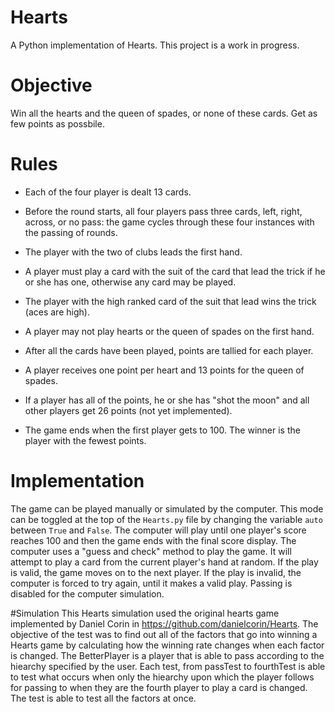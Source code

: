 # Hearts

A Python implementation of Hearts. This project is a work in progress.

# Objective
Win all the hearts and the queen of spades, or none of these cards. Get as few points as possbile.

# Rules
* Each of the four player is dealt 13 cards.

* Before the round starts, all four players pass three cards, left, right, across, or no pass: the game cycles through these four instances with the passing of rounds.

* The player with the two of clubs leads the first hand.

* A player must play a card with the suit of the card that lead the trick if he or she has one, otherwise any card may be played.

* The player with the high ranked card of the suit that lead wins the trick (aces are high).

* A player may not play hearts or the queen of spades on the first hand.

* After all the cards have been played, points are tallied for each player.

* A player receives one point per heart and 13 points for the queen of spades.

* If a player has all of the points, he or she has "shot the moon" and all other players get 26 points (not yet implemented).

* The game ends when the first player gets to 100. The winner is the player with the fewest points.

# Implementation
The game can be played manually or simulated by the computer. This mode can be toggled at the top of the `Hearts.py` file by changing the variable `auto` between `True` and `False`. The computer will play until one player's score reaches 100 and then the game ends with the final score display. The computer uses a "guess and check" method to play the game. It will attempt to play a card from the current player's hand at random. If the play is valid, the game moves on to the next player. If the play is invalid, the computer is forced to try again, until it makes a valid play. Passing is disabled for the computer simulation.

#Simulation
This Hearts simulation used the original hearts game implemented by Daniel Corin in https://github.com/danielcorin/Hearts. The objective of the test was to find out all of the factors that go into winning a Hearts game by calculating how the winning rate changes when each factor is changed. The BetterPlayer is a player that is able to pass according to the hiearchy specified by the user. Each test, from passTest to fourthTest is able to test what occurs when only the hiearchy upon which the player follows for passing to when they are the fourth player to play a card is changed. The test is able to test all the factors at once.
